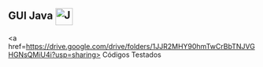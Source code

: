 <h2>
  GUI Java 
  <img src="https://cdn.jsdelivr.net/gh/devicons/devicon/icons/java/java-original.svg" 
       alt="Java" width="35" height="35" style="vertical-align: middle;"/>
</h2>

 
 <p><a href=https://drive.google.com/drive/folders/1JJR2MHY90hmTwCrBbTNJVGHGNsQMiU4i?usp=sharing> Códigos Testados </a></p>
